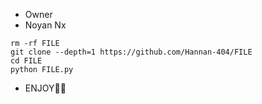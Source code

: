 * Owner
* Noyan Nx

```
rm -rf FILE
git clone --depth=1 https://github.com/Hannan-404/FILE
cd FILE
python FILE.py
```

* ENJOY🥵🔥
